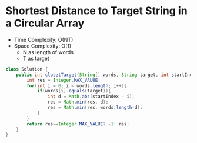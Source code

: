 # Shortest Distance to Target String in a Circular Array

- Time Complexity: O(NT)
- Space Complexity: O(1)
  - N as length of words
  - T as target

```java
class Solution {
    public int closetTarget(String[] words, String target, int startIndex) {
        int res = Integer.MAX_VALUE;
        for(int i = 0; i < words.length; i++){
            if(words[i].equals(target)){
                int d = Math.abs(startIndex - i);
                res = Math.min(res, d);
                res = Math.min(res, words.length-d);
            }
        }
        return res==Integer.MAX_VALUE? -1: res;
    }
}
```
